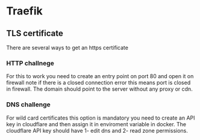 
# Traefik

## TLS certificate

There are several ways to get an https certificate

### HTTP challnege

For this to work you need to create an entry point on port 80 and open it on firewall note if there is a closed connection error
this means port is closed in firewall.
The domain should point to the server without any proxy or cdn.

### DNS challenge

For wild card certificates this option is mandatory you need to create an API key in cloudflare and then assign it in enviroment variable
in docker.
The cloudflare API key should have 1- edit dns and 2- read zone permissions.
